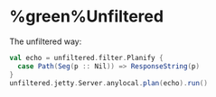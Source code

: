 # %green%Unfiltered


The unfiltered way:

```scala
val echo = unfiltered.filter.Planify {
  case Path(Seg(p :: Nil)) => ResponseString(p)
}
unfiltered.jetty.Server.anylocal.plan(echo).run()
```